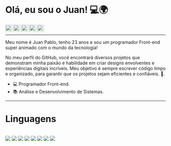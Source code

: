 # Olá, eu sou o Juan! 💻🌍

<a target="_blank" href="https://www.linkedin.com/in/juanpdev/">
  <img align="left" alt="LinkdeIN" width="22px" src="https://cdn.jsdelivr.net/npm/simple-icons@v3/icons/linkedin.svg" />
</a>
<a target="_blank" href="https://api.whatsapp.com/send?phone=5513991576887">
  <img align="left" alt="Whatsapp" width="22px" src="https://cdn.jsdelivr.net/npm/simple-icons@v3/icons/whatsapp.svg" />
</a>
<a target="_blank" href="https://www.instagram.com/pablodevsite">
  <img align="left" alt="Instagram" width="22px" src="https://cdn.jsdelivr.net/npm/simple-icons@v3/icons/instagram.svg" />
</a>
<a target="_blank" href="mailto:juan.correiaa@gmail.com">
  <img align="left" alt="Gmail" width="22px" src="https://cdn.jsdelivr.net/npm/simple-icons@v3/icons/gmail.svg" />
</a>
<a target="_blank" href="https://www.facebook.com/pablodevsite">
  <img align="left" alt="Facebook" width="22px" src="https://cdn.jsdelivr.net/npm/simple-icons@v3/icons/facebook.svg" />
</a>
<br />
<hr>
Meu nome é Juan Pablo, tenho 23 anos e sou um programador Front-end super animado com o mundo da tecnologia!

No meu perfil do GitHub, você encontrará diversos projetos que demonstram minha paixão e habilidade em criar designs envolventes e experiências digitais incríveis. Meu objetivo é sempre escrever código limpo e organizado, para garantir que os projetos sejam eficientes e confiáveis. 💙.

- 💻 Programador Front-end.
- 📚 Análise e Desenvolvimento de Sistemas.

<hr>

# Linguagens 

<br />
<code><img  src="https://juandev.com.br/img-linguagens/js.png"></code>
<code><img  src="https://juandev.com.br/img-linguagens/php.png"></code>
<code><img  src="https://juandev.com.br/img-linguagens/html.png"></code>
<code><img  src="https://juandev.com.br/img-linguagens/css.png"></code>
<code><img  src="https://juandev.com.br/img-linguagens/bootstrap.png"></code>
<code><img  src="https://juandev.com.br/img-linguagens/photoshop.png"></code>
<code><img  src="https://juandev.com.br/img-linguagens/sql2.png"></code>
<code><img  src="https://juandev.com.br/img-linguagens/wordpress.png"></code>
